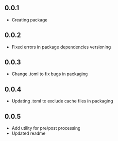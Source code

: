 ## 0.0.1

- Creating package

## 0.0.2

- Fixed errors in package dependencies versioning

## 0.0.3 

- Change .toml to fix bugs in packaging

## 0.0.4 

- Updating .toml to exclude cache files in packaging

## 0.0.5

- Add utility for pre/post processing
- Updated readme